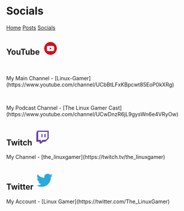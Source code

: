 <html>
<head>
<title>Linux-Gamer - Socials</title>
<link href="style.css" rel="stylesheet" type="text/css" />
</head>
<body>
<h1>Socials</h1>
<a href="linux-gamer.github.io">Home</a> <a href="posts">Posts</a> <a href="socials">Socials</a> 

<h2>YouTube     <img src="/resources/yt.png" alt="youtube=logo" width="50"/></h2>
<br>
<p>My Main Channel - [Linux-Gamer](https://www.youtube.com/channel/UCbBtLFxKBpcwt85EoP0kXRg)</p>
<br>
<p>My Podcast Channel - [The Linux Gamer Cast](https://www.youtube.com/channel/UCwDnzR6jL9gysWn6e4VRyOw)</p>

<h2>Twitch      <img src="/resources/twitch.png" alt="twitch-logo" width="45"/></h2>

<p>My Channel - [the_linuxgamer](https://twitch.tv/the_linuxgamer)</p>

<h2>Twitter     <img src="/resources/twitter.png" alt="twitter-logo" width="50"></h2>

<p>My Account - [Linux Gamer](https://twitter.com/The_LinuxGamer)</p>
</body>
</html>